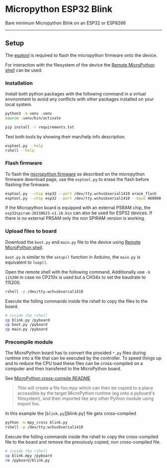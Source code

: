 # Micropython ESP32 Blink

Bare minimum Micropython Blink on an ESP32 or ESP8266


---------------


## Setup

The [esptool][ref-esptool] is required to flash the micropython firmware onto
the device.

For interaction with the filesystem of the device the
[Remote MicroPython shell][ref-remote-upy-shell] can be used.

### Installation

Install both python packages with the following command in a virtual
environment to avoid any conflicts with other packages installed on your local
system.

```bash
python3 -m venv .venv
source .venv/bin/activate

pip install -r requirements.txt
```

Test both tools by showing their man/help info description.

```bash
esptool.py --help
rshell --help
```

### Flash firmware

To flash the [micropython firmware][ref-upy-firmware-download] as described on
the micropython firmware download page, use the `esptool.py` to erase the
flash before flashing the firmware.

```bash
esptool.py --chip esp32 --port /dev/tty.wchusbserial1410 erase_flash
esptool.py --chip esp32 --port /dev/tty.wchusbserial1410 --baud 460800 write_flash -z 0x1000 esp32-20210623-v1.16.bin
```

If the Micropython board is equipped with an external PSRAM chip, the
`esp32spiram-20210623-v1.16.bin` can also be used for ESP32 devices. If there
is no external PRSAM only the non SPIRAM version is working.

### Upload files to board

Download the `boot.py` and `main.py` file to the device using
[Remote MicroPython shell][ref-remote-upy-shell].

`boot.py` is similar to the `setup()` function in Arduino, the `main.py` is
equivalent to `loop()`.

Open the remote shell with the following command. Additionally use `-b 115200`
in case no CP210x is used but a CH34x to set the baudrate to 115200.

```bash
rshell -p /dev/tty.wchusbserial1410
```

Execute the folling commands inside the rshell to copy the files to the board.

```bash
# inside the rshell
cp blink.py /pyboard
cp boot.py /pyboard
cp main.py /pyboard
```

### Precompile module

The MicroPython board has to convert the provided `*.py` files during runtime
into a file that can be executed by the controller. To speed things up and to
reduce the CPU load these files can be cross-compiled on a computer and then
transfered to the MicroPython board.

See [MicroPython cross-compile README][ref-upy-cross-compile-readme]

> This will create a file foo.mpy which can then be copied to a place
> accessible by the target MicroPython runtime (eg onto a pyboard's
> filesystem), and then imported like any other Python module using import foo.

In this example the [`blink.py`][blink.py] file gets cross-compiled

```bash
python -m mpy_cross blink.py
rshell -p /dev/tty.wchusbserial1410
```

Execute the folling commands inside the rshell to copy the cross-compiled
file to the board and remove the prevoiusly copied, non cross-compiled file.

```bash
# inside the rshell
cp blink.mpy /pyboard
rm /pyboard/blink.py
```

<!-- Links -->
[ref-esptool]: https://github.com/espressif/esptool
[ref-remote-upy-shell]: https://github.com/dhylands/rshell
[ref-upy-firmware-download]: https://micropython.org/download/
[ref-upy-cross-compile-readme]: https://github.com/micropython/micropython/tree/master/mpy-cross
